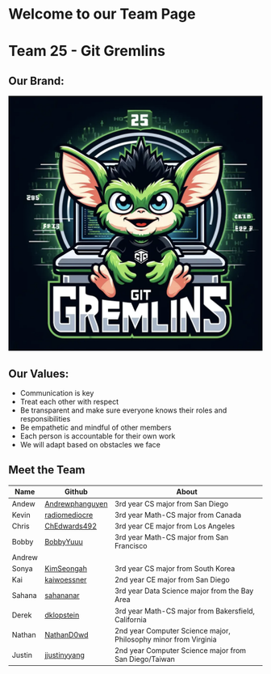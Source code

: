 # Welcome to our Team Page

# Team 25 - Git Gremlins

## Our Brand: 
![Logo](/admin/branding/Git%20Gremlins%20Logo.png)

## Our Values: 

- Communication is key
- Treat each other with respect
- Be transparent and make sure everyone knows their roles and responsibilities
- Be empathetic and mindful of other members
- Each person is accountable for their own work
- We will adapt based on obstacles we face

## Meet the Team

| Name | Github | About |
| --- | --- | --- |
| Andew | [Andrewphanguyen](https://github.com/andrewphanguyen)| 3rd year CS major from San Diego |
| Kevin | [radiomediocre](https://github.com/qiwenkevin) | 3rd year Math-CS major from Canada |
|Chris| [ChEdwards492](https://github.com/chedwards492) | 3rd year CE major from Los Angeles |
|Bobby| [BobbyYuuu](https://github.com/BobbyYuuuu) | 3rd year Math-CS major from San Francisco | 
|Andrew|||
|Sonya|  [KimSeongah](https://github.com/kimseongah) | 3rd year CS major from South Korea |
|Kai|[kaiwoessner](https://github.com/kaiwoessner)| 2nd year CE major from San Diego |
|Sahana|[sahananar](https://github.com/sahananar)| 3rd year Data Science major from the Bay Area |
| Derek | [dklopstein](https://github.com/dklopstein) | 3rd year Math-CS major from Bakersfield, California
|Nathan|[NathanD0wd](https://github.com/NathanD0wd)| 2nd year Computer Science major, Philosophy minor from Virginia |
|Justin|[jjustinyyang](https://github.com/jjustinyyang)|2nd year Computer Science major from San Diego/Taiwan|

